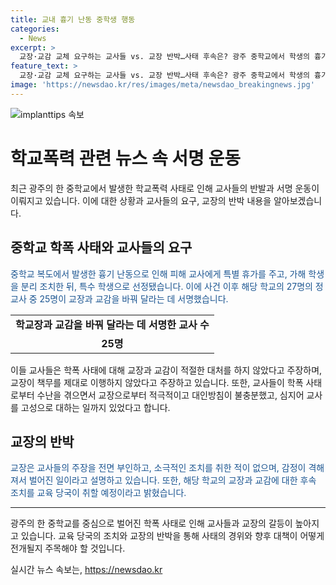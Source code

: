 ```yaml
---
title: 교내 흉기 난동 중학생 행동
categories:
  - News
excerpt: >
  교장·교감 교체 요구하는 교사들 vs. 교장 반박…사태 후속은? 광주 중학교에서 학생의 흉기 난동으로 인한 논란 속에서 교사 25명이 교장·교감 교체를 요구하는 서명운동을 벌이고 있다. 교사들은 교장의 책무 불이행과 학교폭력에 대한 소극적 대응을 비판했으며, 교장은 이에 대해 전면 부인하고 있다. 교육당국은 사실관계 조사 후 대응할 예정이다.
feature_text: >
  교장·교감 교체 요구하는 교사들 vs. 교장 반박…사태 후속은? 광주 중학교에서 학생의 흉기 난동으로 인한 논란 속에서 교사 25명이 교장·교감 교체를 요구하는 서명운동을 벌이고 있다. 교사들은 교장의 책무 불이행과 학교폭력에 대한 소극적 대응을 비판했으며, 교장은 이에 대해 전면 부인하고 있다. 교육당국은 사실관계 조사 후 대응할 예정이다.
image: 'https://newsdao.kr/res/images/meta/newsdao_breakingnews.jpg'
---
```


<p><img src="https://newsdao.kr/res/images/meta/newsdao_breakingnews.jpg" alt="implanttips 속보" /></p>

<h1>학교폭력 관련 뉴스 속 서명 운동</h1>

<p data-ke-size="size16">최근 광주의 한 중학교에서 발생한 학교폭력 사태로 인해 교사들의 반발과 서명 운동이 이뤄지고 있습니다. 이에 대한 상황과 교사들의 요구, 교장의 반박 내용을 알아보겠습니다.</p>

<h2 data-ke-size="size26">중학교 학폭 사태와 교사들의 요구</h2>

<p><span style="color: #1a5490;">중학교 복도에서 발생한 흉기 난동으로 인해 피해 교사에게 특별 휴가를 주고, 가해 학생을 분리 조치한 뒤, 특수 학생으로 선정됐습니다. 이에 사건 이후 해당 학교의 27명의 정교사 중 25명이 교장과 교감을 바꿔 달라는 데 서명했습니다.</span></p>

<table>
  <tr>
    <td style="text-align: center; height: 17px;"><b>학교장과 교감을 바꿔 달라는 데 서명한 교사 수</b></td>
  </tr>
  <tr>
    <td style="text-align: center; height: 17px;"><b>25명</b></td>
  </tr>
</table>

<p>이들 교사들은 학폭 사태에 대해 교장과 교감이 적절한 대처를 하지 않았다고 주장하며, 교장이 책무를 제대로 이행하지 않았다고 주장하고 있습니다. 또한, 교사들이 학폭 사태로부터 수난을 겪으면서 교장으로부터 적극적이고 대인방침이 불충분했고, 심지어 교사를 고성으로 대하는 일까지 있었다고 합니다.</p>

<h2 data-ke-size="size26">교장의 반박</h2>

<p><span style="color: #1a5490;">교장은 교사들의 주장을 전면 부인하고, 소극적인 조치를 취한 적이 없으며, 감정이 격해져서 벌어진 일이라고 설명하고 있습니다. 또한, 해당 학교의 교장과 교감에 대한 후속 조치를 교육 당국이 취할 예정이라고 밝혔습니다.</span></p>

<hr>

<p data-ke-size="size16">광주의 한 중학교를 중심으로 벌어진 학폭 사태로 인해 교사들과 교장의 갈등이 높아지고 있습니다. 교육 당국의 조치와 교장의 반박을 통해 사태의 경위와 향후 대책이 어떻게 전개될지 주목해야 할 것입니다.</p>
실시간 뉴스 속보는, <a href="https://newsdao.kr" rel="dofollow">https://newsdao.kr</a>


